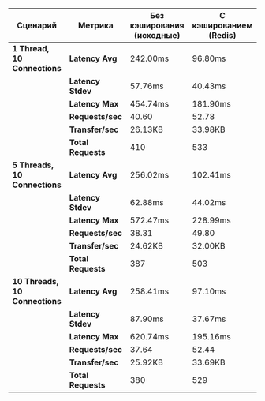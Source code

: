 | Сценарий                     | Метрика            | Без кэширования (исходные) | С кэшированием (Redis) |
|------------------------------|--------------------|---------------------------|-----------------------|
| **1 Thread, 10 Connections** | **Latency Avg**    | 242.00ms                  | 96.80ms              |
|                              | **Latency Stdev**  | 57.76ms                   | 40.43ms             |
|                              | **Latency Max**    | 454.74ms                  | 181.90ms            |
|                              | **Requests/sec**   | 40.60                     | 52.78               |
|                              | **Transfer/sec**   | 26.13KB                   | 33.98KB             |
|                              | **Total Requests** | 410                       | 533                 |
| **5 Threads, 10 Connections**| **Latency Avg**    | 256.02ms                  | 102.41ms            |
|                              | **Latency Stdev**  | 62.88ms                   | 44.02ms             |
|                              | **Latency Max**    | 572.47ms                  | 228.99ms            |
|                              | **Requests/sec**   | 38.31                     | 49.80               |
|                              | **Transfer/sec**   | 24.62KB                   | 32.00KB             |
|                              | **Total Requests** | 387                       | 503                 |
| **10 Threads, 10 Connections**| **Latency Avg**   | 258.41ms                  | 97.10ms             |
|                              | **Latency Stdev**  | 87.90ms                   | 37.67ms             |
|                              | **Latency Max**    | 620.74ms                  | 195.16ms            |
|                              | **Requests/sec**   | 37.64                     | 52.44               |
|                              | **Transfer/sec**   | 25.92KB                   | 33.69KB             |
|                              | **Total Requests** | 380                       | 529                 |